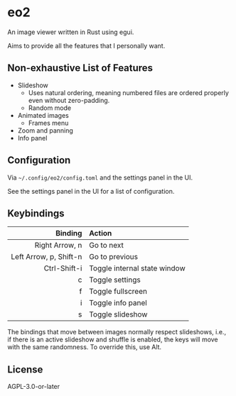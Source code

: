 # eo2

An image viewer written in Rust using egui.

Aims to provide all the features that I personally want.

## Non-exhaustive List of Features

- Slideshow
	- Uses natural ordering, meaning numbered files are ordered properly even without zero-padding.
	- Random mode
- Animated images
	- Frames menu
- Zoom and panning
- Info panel

## Configuration

Via `~/.config/eo2/config.toml` and the settings panel in the UI.

See the settings panel in the UI for a list of configuration.

## Keybindings

Binding | Action
-:|:-
Right Arrow, n | Go to next
Left Arrow, p, Shift-n | Go to previous
Ctrl-Shift-i | Toggle internal state window
c | Toggle settings
f | Toggle fullscreen
i | Toggle info panel
s | Toggle slideshow

The bindings that move between images normally respect slideshows, i.e., if there is an active slideshow and shuffle is enabled, the keys will move with the same randomness. To override this, use Alt.

## License

AGPL-3.0-or-later
